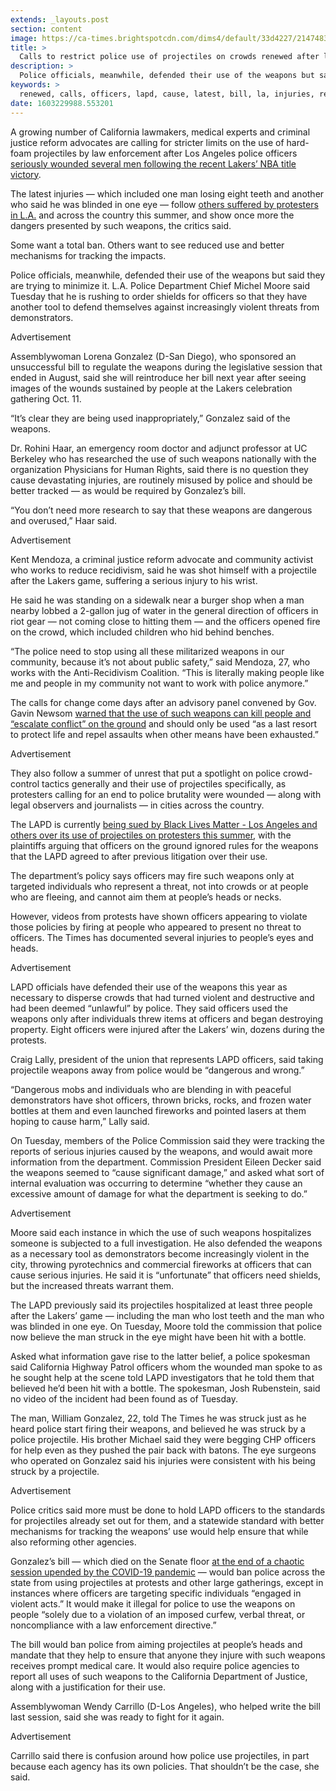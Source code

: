 ```yaml
--- 
extends: _layouts.post 
section: content 
image: https://ca-times.brightspotcdn.com/dims4/default/33d4227/2147483647/strip/true/crop/1878x986+61+0/resize/1200x630!/quality/90/?url=https%3A%2F%2Fcalifornia-times-brightspot.s3.amazonaws.com%2F88%2F33%2F4d46f82b4909855695fbae88785e%2Fla-me-montemayor-video.jpg 
title: > 
  Calls to restrict police use of projectiles on crowds renewed after latest L.A. injuries 
description: > 
  Police officials, meanwhile, defended their use of the weapons but said they are trying to minimize it.They said officers used the weapons only after individuals threw items at officers and began destroying property.The eye surgeons who operated on Gonzalez said his injuries were consistent with his being struck by a projectile.Assemblywoman Wendy Carrillo (D-Los Angeles), who helped write the bill last session, said she was ready to fight for it again.AdvertisementCarrillo said there is confusion around how police use projectiles, in part because each agency has its own policies. 
keywords: > 
  renewed, calls, officers, lapd, cause, latest, bill, la, injuries, restrict, man, projectiles, crowds, weapons, lakers, violent 
date: 1603229988.553201 
--- 
```

<div><p>A growing number of California lawmakers, medical experts and criminal justice reform advocates are calling for stricter limits on the use of hard-foam projectiles by law enforcement after Los Angeles police officers <a class="link" href="https://www.latimes.com/california/story/2020-10-15/lapd-projectiles-gruesome-injuries-lakers-celebration">seriously </a><a class="link" href="https://www.latimes.com/california/story/2020-10-15/lapd-projectiles-gruesome-injuries-lakers-celebration">wounded several men following the recent Lakers&#8217; NBA title victory</a>.</p><p>The latest injuries &#8212; which included one man losing eight teeth and another who said he was blinded in one eye &#8212; follow <a class="link" href="https://www.latimes.com/california/story/2020-06-11/lapd-violated-protocols-for-batons-and-less-lethal-bullets-injuring-many-protesters">others suffered by protesters in L.A.</a> and across the country this summer, and show once more the dangers presented by such weapons, the critics said.</p><p>Some want a total ban. Others want to see reduced use and better mechanisms for tracking the impacts.</p><p>Police officials, meanwhile, defended their use of the weapons but said they are trying to minimize it. L.A. Police Department Chief Michel Moore said Tuesday that he is rushing to order shields for officers so that they have another tool to defend themselves against increasingly violent threats from demonstrators.</p><p class="google-dfp-ad-caption">Advertisement</p>
    <p id="google-ad73ebd9dc-45a0-47a2-94de-4ae8b6d59a8a" class="google-dfp-ad injected">
        <p class="google-dfp-ad-placeholder"></p>
    </p>
<p>Assemblywoman Lorena Gonzalez (D-San Diego), who sponsored an unsuccessful bill to regulate the weapons during the legislative session that ended in August, said she will reintroduce her bill next year after seeing images of the wounds sustained by people at the Lakers celebration  gathering Oct. 11. </p><p>&#8220;It&#8217;s clear they are being used inappropriately,&#8221; Gonzalez said of the weapons.</p><p>Dr. Rohini Haar, an emergency room doctor and adjunct professor at UC Berkeley who has researched the use of such weapons nationally with the organization Physicians for Human Rights, said there is no question they cause devastating injuries, are routinely misused by police and should be better tracked &#8212; as would be required by Gonzalez&#8217;s bill.</p><p>&#8220;You don&#8217;t need more research to say that these weapons are dangerous and overused,&#8221; Haar said.</p><p class="google-dfp-ad-caption">Advertisement</p>
    <p id="google-ad042a776e-d465-40b2-a70a-4e818466b649" class="google-dfp-ad injected">
        <p class="google-dfp-ad-placeholder"></p>
    </p>
<p></p><p id="nativo_1"></p><p>Kent Mendoza, a criminal justice reform advocate and community activist who works to reduce recidivism, said he was shot himself with a projectile after the Lakers game, suffering a serious injury to his wrist.</p><p>He said he was standing on a sidewalk near a burger shop when a man nearby lobbed a 2-gallon jug of water in the general direction of officers in riot gear &#8212; not coming close to hitting them &#8212; and the officers opened fire on the crowd, which included children who hid behind benches.</p><p>&#8220;The police need to stop using all these militarized weapons in our community, because it&#8217;s not about public safety,&#8221; said Mendoza, 27, who works with the Anti-Recidivism Coalition. &#8220;This is literally making people like me and people in my community not want to work with police anymore.&#8221;</p><p>The calls for change come days after an advisory panel convened by Gov. Gavin Newsom <a class="link" href="https://www.latimes.com/california/story/2020-10-13/california-panel-recommends-limits-to-police-crowd-control">warned that the use of such weapons can kill people and &#8220;escalate conflict&#8221; on the ground</a> and should only be used &#8220;as a last resort to protect life and repel assaults when other means have been exhausted.&#8221;</p><p class="google-dfp-ad-caption">Advertisement</p>
    <p id="google-ad52913542-f87e-44bb-94ab-b4ea43799c21" class="google-dfp-ad injected">
        <p class="google-dfp-ad-placeholder"></p>
    </p>
<p>They also follow a summer of unrest that put a spotlight on police crowd-control tactics generally and their use of projectiles specifically, as protesters calling for an end to police brutality were wounded &#8212; along with legal observers and journalists &#8212; in cities across the country.</p><p>The LAPD is currently <a class="link" href="https://www.latimes.com/california/story/2020-06-22/complaints-lapd-abuses-mount-protest-lawsuit">being sued by Black Lives Matter - Los Angeles and others over its use of projectiles on protesters this summer</a>, with the plaintiffs arguing that officers on the ground ignored rules for the weapons that the LAPD agreed to after previous litigation over their use.</p><p>The department&#8217;s policy says officers may fire such weapons only at targeted individuals who represent a threat, not into crowds or at people who are fleeing, and cannot aim them at people&#8217;s heads or necks.</p><p>However, videos from protests have shown officers appearing to violate those policies by firing at people who appeared to present no threat to officers. The Times has documented several injuries to people&#8217;s eyes and heads.</p><p class="google-dfp-ad-caption">Advertisement</p>
    <p id="google-addb4f37b4-5770-4796-be47-0e7dd7bfa9df" class="google-dfp-ad injected">
        <p class="google-dfp-ad-placeholder"></p>
    </p>
<p>LAPD officials have defended their use of the weapons this year as necessary to disperse crowds that had turned violent and destructive and had been deemed &#8220;unlawful&#8221; by police. They said officers used the weapons only after individuals threw items at officers and began destroying property. Eight officers were injured after the Lakers&#8217; win, dozens during the protests.</p><p>Craig Lally, president of the union that represents LAPD officers, said taking projectile weapons away from police would be &#8220;dangerous and wrong.&#8221;</p><p>&#8220;Dangerous mobs and individuals who are blending in with peaceful demonstrators have shot officers, thrown bricks, rocks, and frozen water bottles at them and even launched fireworks and pointed lasers at them hoping to cause harm,&#8221; Lally said.</p><p></p><p>On Tuesday, members of the Police Commission said they were tracking the reports of serious injuries caused by the weapons, and would await more information from the department. Commission President Eileen Decker said the weapons seemed to &#8220;cause significant damage,&#8221; and asked what sort of internal evaluation was occurring to determine &#8220;whether they cause an excessive amount of damage for what the department is seeking to do.&#8221;</p><p class="google-dfp-ad-caption">Advertisement</p>
    <p id="google-ad0dc23119-8da5-41f9-b4ff-c152d89e4b33" class="google-dfp-ad injected">
        <p class="google-dfp-ad-placeholder"></p>
    </p>
<p>Moore said each instance in which the use of such weapons hospitalizes someone is subjected to a full investigation. He also defended the weapons as a necessary tool as demonstrators become increasingly violent in the city, throwing pyrotechnics and commercial fireworks at officers that can cause serious injuries. He said it is &#8220;unfortunate&#8221; that officers need shields, but the increased threats warrant them.</p><p>The LAPD previously said its projectiles hospitalized at least three people after the Lakers&#8217; game &#8212; including the man who lost teeth and the man who was blinded in one eye. On Tuesday, Moore told the commission that police now believe the man struck in the eye might have been hit with a bottle.</p><p>Asked what information gave rise to the latter belief, a police spokesman said California Highway Patrol officers whom the wounded man spoke to as he sought help at the scene told LAPD investigators that he told them that believed he&#8217;d been hit with a bottle. The spokesman, Josh Rubenstein, said no video of the incident had been found as of Tuesday.</p><p>The man, William Gonzalez, 22, told The Times he was struck just as he heard police start firing their weapons, and believed he was struck by a police projectile. His brother Michael said they were begging CHP officers for help even as they pushed the pair back with batons. The eye surgeons who operated on Gonzalez said his injuries were consistent with his being struck by a projectile.</p><p class="google-dfp-ad-caption">Advertisement</p>
    <p id="google-ad13ea1914-327d-4983-8615-f1a781309139" class="google-dfp-ad injected">
        <p class="google-dfp-ad-placeholder"></p>
    </p>
<p>Police critics said more must be done to hold LAPD officers to the standards for projectiles already set out for them, and a statewide standard with better mechanisms for tracking the weapons&#8217; use would help ensure that while also reforming other agencies. </p><p>Gonzalez&#8217;s bill &#8212; which died on the Senate floor <a class="link" href="https://www.latimes.com/california/story/2020-09-02/california-police-reform-bills-derailed">at the end of a chaotic session upended by the COVID-19 pandemic</a> &#8212; would ban police across the state from using projectiles at protests and other large gatherings, except in instances where officers are targeting specific individuals &#8220;engaged in violent acts.&#8221; It would make it illegal for police to use the weapons on people &#8220;solely due to a violation of an imposed curfew, verbal threat, or noncompliance with a law enforcement directive.&#8221;</p><p>The bill would ban police from aiming projectiles at people&#8217;s heads and mandate that they help to ensure that anyone they injure with such weapons receives prompt medical care. It would also require police agencies to report all uses of such weapons to the California Department of Justice, along with a justification for their use.</p><p>Assemblywoman Wendy Carrillo (D-Los Angeles), who helped write the bill last session, said she was ready to fight for it again.</p><p class="google-dfp-ad-caption">Advertisement</p>
    <p id="google-ad3fa29466-da8b-4080-8eff-7c49d5b861f0" class="google-dfp-ad injected">
        <p class="google-dfp-ad-placeholder"></p>
    </p>
<p>Carrillo said there is confusion around how police use projectiles, in part because each agency has its own policies. That shouldn&#8217;t be the case, she said.</p><p></p><p></p><p></p><p></p><p></p><p></p><p></p><p></p><p></p><p></p></div>